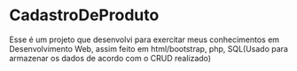 # CadastroDeProduto
Esse é um projeto que desenvolvi para exercitar meus conhecimentos em Desenvolvimento Web, assim feito em html/bootstrap, php, SQL(Usado para armazenar os dados de acordo com o CRUD realizado)
